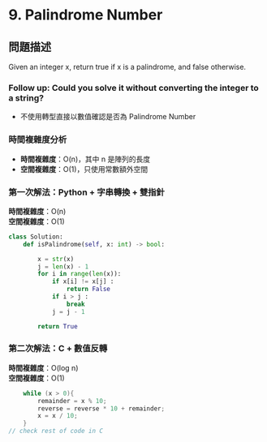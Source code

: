 # 9. Palindrome Number

## 問題描述
Given an integer x, return true if x is a palindrome, and false otherwise.

### Follow up: Could you solve it without converting the integer to a string?
- 不使用轉型直接以數值確認是否為 Palindrome Number

### 時間複雜度分析
- **時間複雜度**：O(n)，其中 n 是陣列的長度
- **空間複雜度**：O(1)，只使用常數額外空間


### 第一次解法：Python + 字串轉換 + 雙指針
**時間複雜度**：O(n)  
**空間複雜度**：O(1)

``` python 
class Solution:
    def isPalindrome(self, x: int) -> bool:

        x = str(x)
        j = len(x) - 1 
        for i in range(len(x)):
            if x[i] != x[j] :
                return False
            if i > j :
                break
            j = j - 1

        return True
```

### 第二次解法：C + 數值反轉
**時間複雜度**：O(log n)  
**空間複雜度**：O(1)
```C
    while (x > 0){
        remainder = x % 10;
        reverse = reverse * 10 + remainder;
        x = x / 10;
    }
// check rest of code in C
```